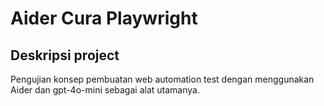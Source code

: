 # Aider Cura Playwright

## Deskripsi project

Pengujian konsep pembuatan web automation test dengan menggunakan Aider dan gpt-4o-mini sebagai alat utamanya.
